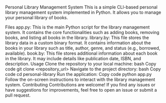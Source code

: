 Personal Library Management System
This is a simple CLI-based personal library management system implemented in Python. It allows you to manage your personal library of books.

Files
app.py: This is the main Python script for the library management system. It contains the core functionalities such as adding books, removing books, and listing all books in the library.
library.by: This file stores the library data in a custom binary format. It contains information about the books in your library such as title, author, genre, and status (e.g., borrowed, available).
book.by: This file stores additional information about each book in the library. It may include details like publication date, ISBN, and description.
Usage
Clone the repository to your local machine:
bash
Copy code
git clone <repository_url>
Navigate to the project directory:
bash
Copy code
cd personal-library
Run the application:
Copy code
python app.py
Follow the on-screen instructions to interact with the library management system.
Contributing
Contributions are welcome! If you find any issues or have suggestions for improvements, feel free to open an issue or submit a pull request.
